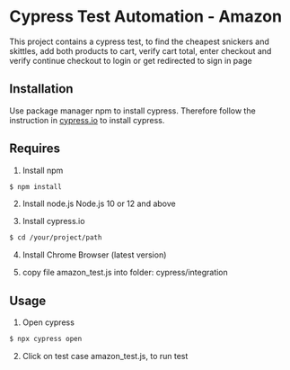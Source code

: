 # Cypress Test Automation - Amazon

This project contains a cypress test, to find the cheapest snickers and skittles, add both products to cart, verify cart total, enter checkout and verify continue checkout to login or get redirected to sign in page

## Installation

Use package manager npm to install cypress. Therefore follow the instruction in [cypress.io](https://docs.cypress.io/guides/getting-started/installing-cypress.html#System-requirements) to install cypress.

## Requires
1. Install npm
```sh
$ npm install
```
2. Install node.js
Node.js 10 or 12 and above

3. Install cypress.io
```sh
$ cd /your/project/path
```
4. Install Chrome Browser (latest version)

5. copy file amazon_test.js into folder: cypress/integration

## Usage
1. Open cypress
```sh
$ npx cypress open
```
2. Click on test case amazon_test.js, to run test 
